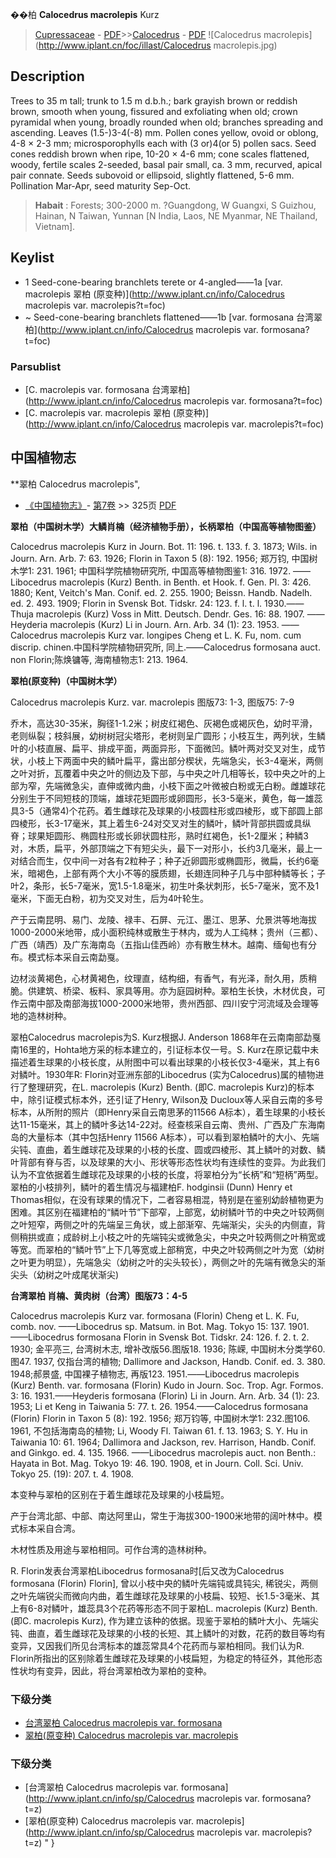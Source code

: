 
��柏 **Calocedrus macrolepis** Kurz

> [Cupressaceae](http://www.iplant.cn/info/Cupressaceae?t=foc) - [PDF](http://www.iplant.cn/foc/pdf/Cupressaceae.pdf)>>[Calocedrus](http://www.iplant.cn/info/Calocedrus?t=foc) - [PDF](http://www.iplant.cn/foc/pdf/Calocedrus.pdf)
![Calocedrus macrolepis](http://www.iplant.cn/foc/illast/Calocedrus macrolepis.jpg)

## Description

Trees to 35 m tall; trunk to 1.5 m d.b.h.; bark grayish brown or reddish brown, smooth when young, fissured and exfoliating when old; crown pyramidal when young, broadly rounded when old; branches spreading and ascending. Leaves (1.5-)3-4(-8) mm. Pollen cones yellow, ovoid or oblong, 4-8 ×  2-3 mm; microsporophylls each with (3 or)4(or 5) pollen sacs. Seed cones reddish brown when ripe, 10-20 ×  4-6 mm; cone scales flattened, woody, fertile scales 2-seeded, basal pair small, ca. 3 mm, recurved, apical pair connate. Seeds subovoid or ellipsoid, slightly flattened, 5-6 mm. Pollination Mar-Apr, seed maturity Sep-Oct.

> **Habait** : 
> Forests; 300-2000 m. ?Guangdong, W Guangxi, S Guizhou, Hainan, N Taiwan, Yunnan [N India, Laos, NE Myanmar, NE Thailand, Vietnam].

## Keylist

* 1 Seed-cone-bearing branchlets terete or 4-angled——1a  [var. macrolepis 翠柏 (原变种)](http://www.iplant.cn/info/Calocedrus macrolepis var. macrolepis?t=foc)
* ~ Seed-cone-bearing branchlets flattened——1b  [var. formosana 台湾翠柏](http://www.iplant.cn/info/Calocedrus macrolepis var. formosana?t=foc)

### Parsublist

* [C.  macrolepis var. formosana  台湾翠柏](http://www.iplant.cn/info/Calocedrus macrolepis var. formosana?t=foc)
* [C.  macrolepis var. macrolepis  翠柏 (原变种)](http://www.iplant.cn/info/Calocedrus macrolepis var. macrolepis?t=foc)

## 中国植物志

**翠柏 Calocedrus macrolepis",

* [《中国植物志》](http://www.iplant.cn/frps)- [第7卷](http://www.iplant.cn/frps/vol/7) >> 325页 [PDF](http://www.iplant.cn/frps/pdf/7/325.pdf)

**翠柏（中国树木学）大鳞肖楠（经济植物手册），长柄翠柏（中国高等植物图鉴）**

Calocedrus macrolepis Kurz in Journ. Bot. 11: 196. t. 133. f. 3. 1873; Wils. in Journ. Arn. Arb. 7: 63. 1926; Florin in Taxon 5 (8): 192. 1956; 郑万钧, 中国树木学1: 231. 1961; 中国科学院植物研究所, 中国高等植物图鉴1: 316. 1972. ——Libocedrus macrolepis (Kurz) Benth. in Benth. et Hook. f. Gen. Pl. 3: 426. 1880; Kent, Veitch's Man. Conif. ed. 2. 255. 1900; Beissn. Handb. Nadelh. ed. 2. 493. 1909; Florin in Svensk Bot. Tidskr. 24: 123. f. l. t. l. 1930.——Thuja macrolepis (Kurz) Voss in Mitt. Deutsch. Dendr. Ges. 16: 88. 1907. ——Heyderia macrolepis (Kurz) Li in Journ. Arn. Arb. 34 (1): 23. 1953. ——Calocedrus macrolepis Kurz var. longipes Cheng et L. K. Fu, nom. cum discrip. chinen.中国科学院植物研究所, 同上.——Calocedrus formosana auct. non Florin;陈焕镛等, 海南植物志1: 213. 1964.

**翠柏(原变种)（中国树木学）**

Calocedrus macrolepis Kurz. var. macrolepis 图版73: 1-3, 图版75: 7-9

乔木，高达30-35米，胸径1-1.2米；树皮红褐色、灰褐色或褐灰色，幼时平滑，老则纵裂；枝斜展，幼树树冠尖塔形，老树则呈广圆形；小枝互生，两列状，生鳞叶的小枝直展、扁平、排成平面，两面异形，下面微凹。鳞叶两对交叉对生，成节状，小枝上下两面中央的鳞叶扁平，露出部分楔状，先端急尖，长3-4毫米，两侧之叶对折，瓦覆着中央之叶的侧边及下部，与中央之叶几相等长，较中央之叶的上部为窄，先端微急尖，直伸或微内曲，小枝下面之叶微被白粉或无白粉。雌雄球花分别生于不同短枝的顶端，雄球花矩圆形或卵圆形，长3-5毫米，黄色，每一雄蕊具3-5（通常4)个花药。着生雌球花及球果的小枝圆柱形或四棱形，或下部圆上部四棱形，长3-17毫米，其上着生6-24对交叉对生的鳞叶，鳞叶背部拱圆或具纵脊；球果矩圆形、椭圆柱形或长卵状圆柱形，熟时红褐色，长1-2厘米；种鳞3对，木质，扁平，外部顶端之下有短尖头，最下一对形小，长约3几毫米，最上一对结合而生，仅中间一对各有2粒种子；种子近卵圆形或椭圆形，微扁，长约6毫米，暗褐色，上部有两个大小不等的膜质翅，长翅连同种子几与中部种鳞等长；子叶2，条形，长5-7毫米，宽1.5-1.8毫米，初生叶条状刺形，长5-7毫米，宽不及1毫米，下面无白粉，初为交叉对生，后为4叶轮生。

产于云南昆明、易门、龙陵、禄丰、石屏、元江、墨江、思茅、允景洪等地海拔1000-2000米地带，成小面积纯林或散生于林内，或为人工纯林；贵州（三都）、广西（靖西）及广东海南岛（五指山佳西岭）亦有散生林木。越南、缅甸也有分布。模式标本采自云南勐戛。

边材淡黄褐色，心材黄褐色，纹理直，结构细，有香气，有光泽，耐久用，质稍脆。供建筑、桥梁、板料、家具等用。亦为庭园树种。翠柏生长快，木材优良，可作云南中部及南部海拔1000-2000米地带，贵州西部、四川安宁河流域及会理等地的造林树种。

翠柏Calocedrus macrolepis为S. Kurz根据J. Anderson 1868年在云南南部勐戛南16里的，Hohta地方采的标本建立的，引证标本仅一号。S. Kurz在原记载中未描述着生球果的小枝长度，从附图中可以看出球果的小枝长仅3-4毫米，其上有6对鳞叶。1930年R: Florin对亚洲东部的Libocedrus (实为Calocedrus)属的植物进行了整理研究，在L. macrolepis (Kurz) Benth. (即C. macrolepis Kurz)的标本中，除引证模式标本外，还引证了Henry, Wilson及 Ducloux等人采自云南的多号标本，从所附的照片（即Henry采自云南思茅的11566 A标本），着生球果的小枝长达11-15毫米，其上的鳞叶多达14-22对。经查核采自云南、贵州、广西及广东海南岛的大量标本（其中包括Henry 11566 A标本），可以看到翠柏鳞叶的大小、先端尖钝、直曲，着生雌球花及球果的小枝的长度、圆或四棱形、其上鳞叶的对数、鳞叶背部有脊与否，以及球果的大小、形状等形态性状均有连续性的变异。为此我们认为不宜依据着生雌球花及球果的小枝的长度，将翠柏分为“长柄”和“短柄”两型。翠柏的小枝排列，鳞叶的着生情况与福建柏F. hodginsii (Dunn) Henry et Thomas相似，在没有球果的情况下，二者容易相混，特别是在鉴别幼龄植物更为困难。其区别在福建柏的“鳞叶节”下部窄，上部宽，幼树鳞叶节的中央之叶较两侧之叶短窄，两侧之叶的先端呈三角状，或上部渐窄、先端渐尖，尖头的内侧直，背侧稍拱或直；成龄树上小枝之叶的先端钝尖或微急尖，中央之叶较两侧之叶稍宽或等宽。而翠柏的“鳞叶节”上下几等宽或上部稍宽，中央之叶较两侧之叶为宽（幼树之叶更为明显），先端急尖（幼树之叶的尖头较长），两侧之叶的先端有微急尖的渐尖头（幼树之叶成尾状渐尖)

**台湾翠柏 肖楠、黄肉树（台湾）图版73：4-5**

Calocedrus macrolepis Kurz var. formosana (Florin) Cheng et L. K. Fu, comb. nov. ——Libocedrus sp. Matsum. in Bot. Mag. Tokyo 15: 137. 1901. ——Libocedrus formosana Florin in Svensk Bot. Tidskr. 24: 126. f. 2. t. 2. 1930; 金平亮三, 台湾树木志, 增补改版56.图版18. 1936; 陈嵘, 中国树木分类学60. 图47. 1937, 仅指台湾的植物; Dallimore and Jackson, Handb. Conif. ed. 3. 380. 1948;郝景盛, 中国裸子植物志, 再版123. 1951.——Libocedrus macrolepis (Kurz) Benth. var. formosana (Florin) Kudo in Journ. Soc. Trop. Agr. Formos. 3: 16. 1931.——Heyderis formosana (Florin) Li in Journ. Arn. Arb. 34 (1): 23. 1953; Li et Keng in Taiwania 5: 77. t. 26. 1954.——Calocedrus formosana (Florin) Florin in Taxon 5 (8): 192. 1956; 郑万钧等, 中国树木学1: 232.图106. 1961, 不包括海南岛的植物; Li, Woody Fl. Taiwan 61. f. 13. 1963; S. Y. Hu in Taiwania 10: 61. 1964; Dallimora and Jackson, rev. Harrison, Handb. Conif. and Ginkgo. ed. 4. 135. 1966. ——Libocedrus macrolepis auct. non Benth.: Hayata in Bot. Mag. Tokyo 19: 46. 190. 1908, et in Journ. Coll. Sci. Univ. Tokyo 25. (19): 207. t. 4. 1908.

本变种与翠柏的区别在于着生雌球花及球果的小枝扁短。

产于台湾北部、中部、南达阿里山，常生于海拔300-1900米地带的阔叶林中。模式标本采自合湾。

木材性质及用途与翠柏相同。可作台湾的造林树种。

R. Florin发表台湾翠柏Libocedrus formosana时[后又改为Calocedrus formosana (Florin) Florin], 曾以小枝中央的鳞叶先端钝或具钝尖, 稀锐尖，两侧之叶先端锐尖而微向内曲，着生雌球花及球果的小枝扁、较短、长1.5-3毫米、其上有6-8对鳞叶，雄蕊具3个花药等形态不同于翠柏L. macrolepis (Kurz) Benth. (即C. macrolepis Kurz), 作为建立该种的依据。现鉴于翠柏的鳞叶大小、先端尖钝、曲直，着生雌球花及球果的小枝的长短、其上鳞叶的对数，花药的数目等均有变异，又因我们所见台湾标本的雄蕊常具4个花药而与翠柏相同。我们认为R. Florin所指出的区别除着生雌球花及球果的小枝扁短，为稳定的特征外，其他形态性状均有变异，因此，将台湾翠柏改为翠柏的变种。

### 下级分类
* [台湾翠柏  Calocedrus macrolepis var. formosana](Calocedrus-macrolepis-var-formosana-台湾翠柏.md)
* [翠柏(原变种)  Calocedrus macrolepis var. macrolepis](Calocedrus-macrolepis-var-macrolepis-翠柏(原变种).md)

### 下级分类
* [台湾翠柏  Calocedrus macrolepis var. formosana](http://www.iplant.cn/info/sp/Calocedrus macrolepis var. formosana?t=z)
* [翠柏(原变种)  Calocedrus macrolepis var. macrolepis](http://www.iplant.cn/info/sp/Calocedrus macrolepis var. macrolepis?t=z)
"
}
